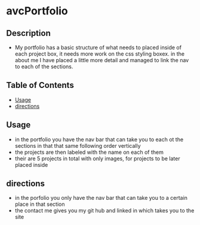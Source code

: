 # avcPortfolio


## Description

- My portfolio has a basic structure of what needs to placed inside of each project box, it needs more work on the css styling boxex. in the about me I have placed a little more detail and managed to link the nav to each of the sections.


## Table of Contents

- [Usage](#Usage)
- [directions](#directions)


## Usage

- in the portfolio you have the nav bar that can take you to each ot the sections in that that same following order vertically
- the projects are then labeled with the name on each of them 
- their are 5 projects in total with only images, for projects to be later placed inside


## directions
- in the porfolio you only have the nav bar that can take you to a certain place in that section
- the contact me gives you my git hub and linked in which takes you to the site